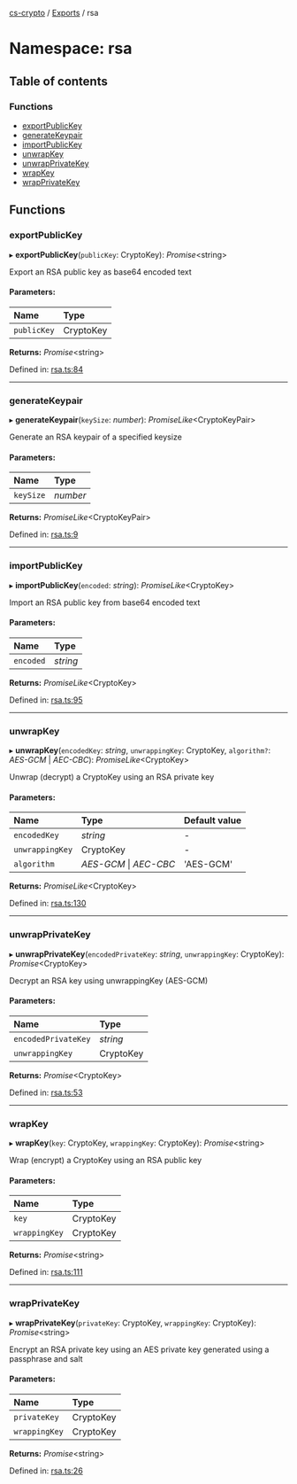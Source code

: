 [cs-crypto](../README.md) / [Exports](../modules.md) / rsa

# Namespace: rsa

## Table of contents

### Functions

- [exportPublicKey](rsa.md#exportpublickey)
- [generateKeypair](rsa.md#generatekeypair)
- [importPublicKey](rsa.md#importpublickey)
- [unwrapKey](rsa.md#unwrapkey)
- [unwrapPrivateKey](rsa.md#unwrapprivatekey)
- [wrapKey](rsa.md#wrapkey)
- [wrapPrivateKey](rsa.md#wrapprivatekey)

## Functions

### exportPublicKey

▸ **exportPublicKey**(`publicKey`: CryptoKey): *Promise*<string\>

Export an RSA public key as base64 encoded text

#### Parameters:

Name | Type |
:------ | :------ |
`publicKey` | CryptoKey |

**Returns:** *Promise*<string\>

Defined in: [rsa.ts:84](https://github.com/very-amused/CS-crypto/blob/5c5d341/src/rsa.ts#L84)

___

### generateKeypair

▸ **generateKeypair**(`keySize`: *number*): *PromiseLike*<CryptoKeyPair\>

Generate an RSA keypair of a specified keysize

#### Parameters:

Name | Type |
:------ | :------ |
`keySize` | *number* |

**Returns:** *PromiseLike*<CryptoKeyPair\>

Defined in: [rsa.ts:9](https://github.com/very-amused/CS-crypto/blob/5c5d341/src/rsa.ts#L9)

___

### importPublicKey

▸ **importPublicKey**(`encoded`: *string*): *PromiseLike*<CryptoKey\>

Import an RSA public key from base64 encoded text

#### Parameters:

Name | Type |
:------ | :------ |
`encoded` | *string* |

**Returns:** *PromiseLike*<CryptoKey\>

Defined in: [rsa.ts:95](https://github.com/very-amused/CS-crypto/blob/5c5d341/src/rsa.ts#L95)

___

### unwrapKey

▸ **unwrapKey**(`encodedKey`: *string*, `unwrappingKey`: CryptoKey, `algorithm?`: *AES-GCM* \| *AEC-CBC*): *PromiseLike*<CryptoKey\>

Unwrap (decrypt) a CryptoKey using an RSA private key

#### Parameters:

Name | Type | Default value |
:------ | :------ | :------ |
`encodedKey` | *string* | - |
`unwrappingKey` | CryptoKey | - |
`algorithm` | *AES-GCM* \| *AEC-CBC* | 'AES-GCM' |

**Returns:** *PromiseLike*<CryptoKey\>

Defined in: [rsa.ts:130](https://github.com/very-amused/CS-crypto/blob/5c5d341/src/rsa.ts#L130)

___

### unwrapPrivateKey

▸ **unwrapPrivateKey**(`encodedPrivateKey`: *string*, `unwrappingKey`: CryptoKey): *Promise*<CryptoKey\>

Decrypt an RSA key using unwrappingKey (AES-GCM)

#### Parameters:

Name | Type |
:------ | :------ |
`encodedPrivateKey` | *string* |
`unwrappingKey` | CryptoKey |

**Returns:** *Promise*<CryptoKey\>

Defined in: [rsa.ts:53](https://github.com/very-amused/CS-crypto/blob/5c5d341/src/rsa.ts#L53)

___

### wrapKey

▸ **wrapKey**(`key`: CryptoKey, `wrappingKey`: CryptoKey): *Promise*<string\>

Wrap (encrypt) a CryptoKey using an RSA public key

#### Parameters:

Name | Type |
:------ | :------ |
`key` | CryptoKey |
`wrappingKey` | CryptoKey |

**Returns:** *Promise*<string\>

Defined in: [rsa.ts:111](https://github.com/very-amused/CS-crypto/blob/5c5d341/src/rsa.ts#L111)

___

### wrapPrivateKey

▸ **wrapPrivateKey**(`privateKey`: CryptoKey, `wrappingKey`: CryptoKey): *Promise*<string\>

Encrypt an RSA private key using an AES private key generated using a passphrase and salt

#### Parameters:

Name | Type |
:------ | :------ |
`privateKey` | CryptoKey |
`wrappingKey` | CryptoKey |

**Returns:** *Promise*<string\>

Defined in: [rsa.ts:26](https://github.com/very-amused/CS-crypto/blob/5c5d341/src/rsa.ts#L26)

